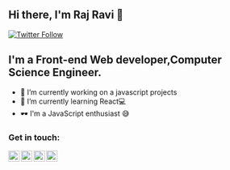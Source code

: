 ## Hi there, I'm Raj Ravi 👋

[![Twitter Follow](https://img.shields.io/twitter/follow/rajrv55?color=1DA1F2&logo=twitter&style=for-the-badge)](https://twitter.com/intent/follow?original_referer=https%3A%2F%2Fgithub.com%2Frajrv55&screen_name=rajrv55)

## I'm a Front-end Web developer,Computer Science Engineer.

- 🔭 I’m currently working on a javascript projects
- 📖 I’m currently learning React💻
- 🕶️ I'm a JavaScript enthusiast 😅



### Get in touch:
[<img align="left" alt="raj ravi | Twitter" width="22px" src="https://cdn.jsdelivr.net/npm/simple-icons@v3/icons/twitter.svg" />](https://twitter.com/rajrv55)
[<img align="left" alt="raj ravi | Twitter" width="22px" src="https://cdn.jsdelivr.net/npm/simple-icons@v3/icons/instagram.svg" />](https://instagram.com/rajravi05/)
[<img align="left" alt="raj ravi | Facebook" width="22px" src="https://cdn.jsdelivr.net/npm/simple-icons@v3/icons/facebook.svg" />](https://facebook.com/rajravi.rajravi.39)
[<img align="left" alt="raj ravi | Gmail" width="22px" src="https://cdn.jsdelivr.net/npm/simple-icons@v3/icons/gmail.svg" />](https://mail.google.com/mail/?view=cm&amp;fs=1&amp;to=rajrv559910@gmail.com)
<br />
<br />
<br />
